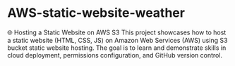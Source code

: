 # AWS-static-website-weather
🌐 Hosting a Static Website on AWS S3  This project showcases how to host a static website (HTML, CSS, JS) on Amazon Web Services (AWS) using S3 bucket static website hosting. The goal is to learn and demonstrate skills in cloud deployment, permissions configuration, and GitHub version control.
